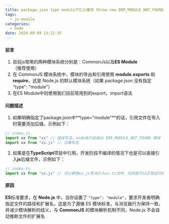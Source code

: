 ```yaml
---
title: package.json type module下引入模块 throw new ERR_MODULE_NOT_FOUND 报错问题解决
tags:
  - js-module
categories:
  - node
date: 2024-09-09 13:12:35
---
```


#### 前言

1. 目前js常用的两种模块系统分别是：CommonJs以及**ES Module**（推荐使用）
2. 在 CommonJS 模块系统中，模块的导出和引用使用 **module.exports** 和 **require**，这是 Node.js 的默认模块系统（如果 package.json 没有指定 "type": "module"）
3. 在ES Module中则使用我们目前常用到的export，import语法

#### 问题描述

1. 如果明确指定了package.json中**type="module"**的话，引用文件在导入时需要添加后缀，示例如下：

```js
// index.js
import xx from "xx" // 错误写法，node执行会抛出 ERR_MODULE_NOT_FOUND 错误
import xx from "xx.js" // 正确写法
```

2. 如果是在**TypeScript**项目中引用，开发阶段不编译的情况下也是可以直接引入**js**后缀文件，示例如下：

```js
// index.ts
import xx from "xx.js" // 可以使用xx.js写法引入xx.ts文件，代码是可以正常运行的
```

#### 原因

**ES**标准要求，在 **Node.js** 中，当你设置了 `"type": "module"`，要求开发者明确指定文件的路径和扩展名，这是为了遵循 ES 模块标准，与浏览器行为保持一致，并减少模块解析的歧义，与 **CommonJS** 的模块解析机制不同，Node.js 不会自动推断文件的扩展名


